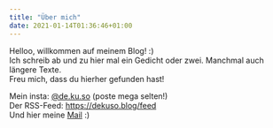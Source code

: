 ```yaml
---
title: "Über mich"
date: 2021-01-14T01:36:46+01:00
---
```


Helloo, willkommen auf meinem Blog! :)\
Ich schreib ab und zu hier mal ein Gedicht oder zwei. Manchmal auch längere Texte.\
Freu mich, dass du hierher gefunden hast!

Mein insta: [@de.ku.so](https://instagram.com/de.ku.so/) (poste mega selten!)\
Der RSS-Feed: https://dekuso.blog/feed \
Und hier meine [Mail](mailto:dekusosblog@protonmail.com) :)
